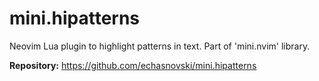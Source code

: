 # mini.hipatterns

Neovim Lua plugin to highlight patterns in text. Part of 'mini.nvim' library.

**Repository:** <https://github.com/echasnovski/mini.hipatterns>

